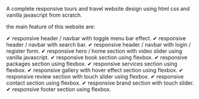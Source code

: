 A complete responsive tours and travel website design using html css and vanilla javascript from scratch.

the main feature of this website are:

✔ responsive header / navbar with toggle menu bar effect.
✔ responsive header / navbar with search bar.
✔ responsive header / navbar with login / register form.
✔ responsive hero / home section with video slider using vanilla javascript.
✔ responsive book section using flexbox.
✔ responsive packages section using flexbox.
✔ responsive services section using flexbox.
✔ responsive gallery with hover effect section using flexbox.
✔ responsive review section with touch slider using flexbox.
✔ responsive contact section using flexbox.
✔ responsive brand section with touch slider.
✔ responsive footer section using flexbox.
